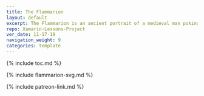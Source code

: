 ```yaml
---
title: The Flammarion
layout: default
excerpt: The Flammarion is an ancient portrait of a medieval man poking his head into the ether ...
repo: Xamarin-Lessons-Project
ver_date: 11-17-19
navigation_weight: 9
categories: template
---
```


{% include toc.md %}

{% include flammarion-svg.md %}

{% include patreon-link.md %}
